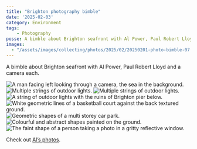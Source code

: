 ```yaml
---
title: "Brighton photography bimble"
date: '2025-02-03'
category: Environment
tags:
    - Photography
posse: A bimble about Brighton seafront with Al Power, Paul Robert Lloyd and a camera.
images:
  - "/assets/images/collecting/photos/2025/02/20250201-photo-bimble-07.jpg"
---
```


A bimble about Brighton seafront with Al Power, Paul Robert Lloyd and a camera each.

![A man facing left looking through a camera, the sea in the background.](/assets/images/collecting/photos/2025/02/20250201-photo-bimble-01.jpg)
![Multiple strings of outdoor lights.](/assets/images/collecting/photos/2025/02/20250201-photo-bimble-02.jpg)
![Multiple strings of outdoor lights.](/assets/images/collecting/photos/2025/02/20250201-photo-bimble-03.jpg)
![A string of outdoor lights with the ruins of Brighton pier below.](/assets/images/collecting/photos/2025/02/20250201-photo-bimble-04.jpg)
![White geometric lines of a basketball court against the back textured ground.](/assets/images/collecting/photos/2025/02/20250201-photo-bimble-05.jpg)
![Geometric shapes of a multi storey car park.](/assets/images/collecting/photos/2025/02/20250201-photo-bimble-06.jpg)
![Colourful and abstract shapes painted on the ground.](/assets/images/collecting/photos/2025/02/20250201-photo-bimble-07.jpg)
![The faint shape of a person taking a photo in a gritty reflective window.](/assets/images/collecting/photos/2025/02/20250201-photo-bimble-08.jpg)

Check out [Al’s photos](https://www.alpower.com/photos/camera-wander-on-a-grey-day).
